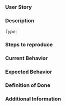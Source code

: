 ### User Story
[comment]: # (As a <user type>, I want to <task> so that <goal>.)


### Description
[comment]: # (Feature or Bug? eg: Type: Bug)
*Type*: 


### Steps to reproduce
[comment]: # (Describe how we can replicate the bug step by step.)


### Current Behavior
[comment]: # (Describe what actually happened.)


### Expected Behavior
[comment]: # (Describe what you expected to happen.)


### Definition of Done


### Additional Information
[comment]: # (Any other information that would be useful. eg: screenshots)
